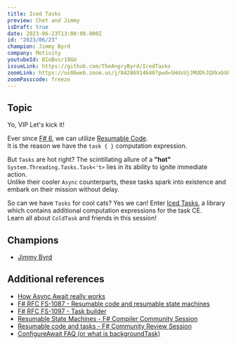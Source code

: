 ```yaml
---
title: Iced Tasks
preview: Chet and Jimmy
isDraft: true
date: 2023-06-23T13:00:00.000Z
id: "2023/06/23"
champion: Jimmy Byrd
company: Motivity
youtubeId: BIoBvsr19GU
issueLink: https://github.com/TheAngryByrd/IcedTasks
zoomLink: https://us06web.zoom.us/j/84286914640?pwd=SHdsUjJMUDhJQXkxbU8xeVViMGFTdz09
zoomPasscode: freeze
---
```


## Topic

Yo, VIP
Let's kick it!

Ever since [F# 6](https://devblogs.microsoft.com/dotnet/whats-new-in-fsharp-6/#making-f-faster-and-more-interopable-with-task), we can utilize [Resumable Code](https://github.com/TheAngryByrd/IcedTasks).  
It is the reason we have the `task { }` computation expression.

But `Tasks` are hot right? The scintillating allure of a **"hot"** `System.Threading.Tasks.Task<'t>` lies in its ability to ignite immediate action.  
Unlike their cooler `Async` counterparts, these tasks spark into existence and embark on their mission without delay.

So can we have `Tasks` for cool cats? Yes we can! Enter [Iced Tasks](https://github.com/TheAngryByrd/IcedTasks), a library which contains additional computation expressions for the task CE.  
Learn all about `ColdTask` and friends in this session!

## Champions

- [Jimmy Byrd](https://twitter.com/Jimmy_Byrd)

## Additional references

- [How Async Await really works](https://devblogs.microsoft.com/dotnet/how-async-await-really-works/)
- [F# RFC FS-1087 - Resumable code and resumable state machines](https://github.com/fsharp/fslang-design/blob/main/FSharp-6.0/FS-1087-resumable-code.md)
- [F# RFC FS-1097 - Task builder](https://github.com/fsharp/fslang-design/blob/main/FSharp-6.0/FS-1097-task-builder.md)
- [Resumable State Machines - F# Compiler Community Session](https://www.youtube.com/watch?v=GYi3ZMF8Pm0)
- [Resumable code and tasks - F# Community Review Session](https://www.youtube.com/watch?v=B6m_vJ-a2dM)
- [ConfigureAwait FAQ (or what is backgroundTask)](https://devblogs.microsoft.com/dotnet/configureawait-faq/)
